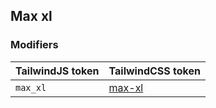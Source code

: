## Max xl


### Modifiers

| TailwindJS token | TailwindCSS token |
| ----- | ----- |
| `max_xl` | [max-xl](https://tailwindcss.com/docs/hover-focus-and-other-states#responsive-breakpoints) |